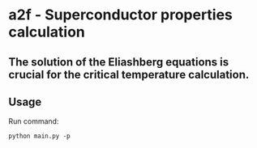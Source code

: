 # a2f - Superconductor properties calculation
The solution of the Eliashberg equations is crucial for the critical temperature calculation.
---
## Usage
Run command:
```
python main.py -p 
```
